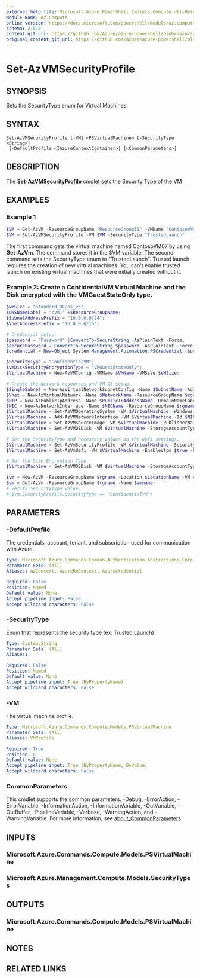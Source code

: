 ```yaml
---
external help file: Microsoft.Azure.PowerShell.Cmdlets.Compute.dll-Help.xml
Module Name: Az.Compute
online version: https://docs.microsoft.com/powershell/module/az.compute/set-azvmsecurityprofile
schema: 2.0.0
content_git_url: https://github.com/Azure/azure-powershell/blob/main/src/Compute/Compute/help/Set-AzVMSecurityProfile.md
original_content_git_url: https://github.com/Azure/azure-powershell/blob/main/src/Compute/Compute/help/Set-AzVMSecurityProfile.md
---
```


# Set-AzVMSecurityProfile

## SYNOPSIS
Sets the SecurityType enum for Virtual Machines.

## SYNTAX

```
Set-AzVMSecurityProfile [-VM] <PSVirtualMachine> [-SecurityType <String>]
 [-DefaultProfile <IAzureContextContainer>] [<CommonParameters>]
```

## DESCRIPTION
The **Set-AzVMSecurityProfile** cmdlet sets the Security Type of the VM

## EXAMPLES

### Example 1
```powershell
$VM = Get-AzVM -ResourceGroupName "ResourceGroup11" -VMName "ContosoVM07"
$VM = Set-AzVMSecurityProfile -VM $VM -SecurityType "TrustedLaunch"
```

The first command gets the virtual machine named ContosoVM07 by using **Get-AzVm**.
The command stores it in the $VM variable.
The second command sets the SecurityType enum to "TrustedLaunch". Trusted launch requires the creation of new virtual machines. You can't enable trusted launch on existing virtual machines that were initially created without it.

### Example 2: Create a ConfidentialVM Virtual Machine and the Disk encrypted with the VMGuestStateOnly type.
```powershell
$vmSize = "Standard_DC2as_v5";         
$DNSNameLabel = "cvm1" +$ResourceGroupName; 
$SubnetAddressPrefix = "10.0.0.0/24";
$VnetAddressPrefix = "10.0.0.0/16";

# Credential setup.
$password = "Password" |ConvertTo-SecureString -AsPlainText -Force; 
$securePassword = ConvertTo-SecureString $password -AsPlainText -Force;
$credential = New-Object System.Management.Automation.PSCredential ($user, $securePassword);

$SecurityType = "ConfidentialVM";
$vmDiskSecurityEncryptionType = "VMGuestStateOnly";
$VirtualMachine = New-AzVMConfig -VMName $VMName -VMSize $VMSize;

# Create the Network resources and VM OS setup.
$SingleSubnet = New-AzVirtualNetworkSubnetConfig -Name $SubnetName -AddressPrefix $SubnetAddressPrefix;
$Vnet = New-AzVirtualNetwork -Name $NetworkName -ResourceGroupName $rgname -Location $LocationName -AddressPrefix $VnetAddressPrefix -Subnet $SingleSubnet;
$PIP = New-AzPublicIpAddress -Name $PublicIPAddressName -DomainNameLabel $DNSNameLabel -ResourceGroupName $rgname -Location $LocationName -AllocationMethod Dynamic;
$NIC = New-AzNetworkInterface -Name $NICName -ResourceGroupName $rgname -Location $LocationName -SubnetId $Vnet.Subnets[0].Id -PublicIpAddressId $PIP.Id;
$VirtualMachine = Set-AzVMOperatingSystem -VM $VirtualMachine -Windows -ComputerName $ComputerName -Credential $Credential -ProvisionVMAgent -EnableAutoUpdate;
$VirtualMachine = Add-AzVMNetworkInterface -VM $VirtualMachine -Id $NIC.Id;
$VirtualMachine = Set-AzVMSourceImage -VM $VirtualMachine -PublisherName 'MicrosoftWindowsServer' -Offer 'windowsserver' -Skus '2022-datacenter-smalldisk-g2' -Version 'latest';
$VirtualMachine = Set-AzVMOSDisk -VM $VirtualMachine -StorageAccountType "StandardSSD_LRS" -CreateOption "FromImage";

# Set the SecurityType and necessary values on the Uefi settings. 
$VirtualMachine = Set-AzVmSecurityProfile -VM $VirtualMachine -SecurityType $SecurityType;
$VirtualMachine = Set-AzVmUefi -VM $VirtualMachine -EnableVtpm $true -EnableSecureBoot $true;

# Set the Disk Encryption Type. 
$VirtualMachine = Set-AzVMOSDisk -VM $VirtualMachine -StorageAccountType "StandardSSD_LRS" -CreateOption "FromImage" -SecurityEncryptionType $vmDiskSEcurityEncryptionType;

$vm = New-AzVM -ResourceGroupName $rgname -Location $LocationName -VM $VirtualMachine;
$vm = Get-AzVm -ResourceGroupName $rgname -Name $vmname;
# Verify SecurityType value.
# $vm.SecurityProfile.SecurityType == "ConfidentialVM";
```

## PARAMETERS

### -DefaultProfile
The credentials, account, tenant, and subscription used for communication with Azure.

```yaml
Type: Microsoft.Azure.Commands.Common.Authentication.Abstractions.Core.IAzureContextContainer
Parameter Sets: (All)
Aliases: AzContext, AzureRmContext, AzureCredential

Required: False
Position: Named
Default value: None
Accept pipeline input: False
Accept wildcard characters: False
```

### -SecurityType
Enum that represents the security type (ex: Trusted Launch)

```yaml
Type: System.String
Parameter Sets: (All)
Aliases:

Required: False
Position: Named
Default value: None
Accept pipeline input: True (ByPropertyName)
Accept wildcard characters: False
```

### -VM
The virtual machine profile.

```yaml
Type: Microsoft.Azure.Commands.Compute.Models.PSVirtualMachine
Parameter Sets: (All)
Aliases: VMProfile

Required: True
Position: 0
Default value: None
Accept pipeline input: True (ByPropertyName, ByValue)
Accept wildcard characters: False
```

### CommonParameters
This cmdlet supports the common parameters: -Debug, -ErrorAction, -ErrorVariable, -InformationAction, -InformationVariable, -OutVariable, -OutBuffer, -PipelineVariable, -Verbose, -WarningAction, and -WarningVariable. For more information, see [about_CommonParameters](http://go.microsoft.com/fwlink/?LinkID=113216).

## INPUTS

### Microsoft.Azure.Commands.Compute.Models.PSVirtualMachine

### Microsoft.Azure.Management.Compute.Models.SecurityTypes

## OUTPUTS

### Microsoft.Azure.Commands.Compute.Models.PSVirtualMachine

## NOTES

## RELATED LINKS
